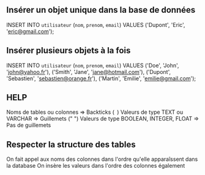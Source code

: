 ## Insérer un objet unique dans la base de données

INSERT INTO `utilisateur` (`nom`, `prenom`, `email`)
VALUES ('Dupont', 'Eric', 'eric@gmail.com');


## Insérer plusieurs objets à la fois

INSERT INTO `utilisateur` (`nom`, `prenom`, `email`)
VALUES
('Doe', 'John', 'john@yahoo.fr'),
('Smith', 'Jane', 'jane@hotmail.com'),
('Dupont', 'Sebastien', 'sebastien@orange.fr'),
('Martin', 'Emilie', 'emilie@gmail.com');


## HELP

Noms de tables ou colonnes => Backticks (` `)
Valeurs de type TEXT ou VARCHAR => Guillemets (" ")
Valeurs de type BOOLEAN, INTEGER, FLOAT => Pas de guillemets


## Respecter la structure des tables

On fait appel aux noms des colonnes dans l'ordre qu'elle apparaîssent dans la database
On insère les valeurs dans l'ordre des colonnes également

